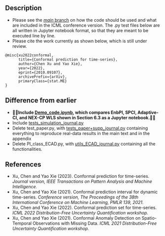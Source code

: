 ## Description 
- Please see the [_main_ branch](https://github.com/hamrel-cxu/EnbPI/tree/main) on how the code should be used and what are included in the ICML conference version. The .py test files below are all written in Jupyter notebook format, so that they are meant to be executed line by line.
- Please cite the work currently as shown below, which is still under review.
```
@misc{xu2022conformal,
      title={Conformal prediction for time-series}, 
      author={Chen Xu and Yao Xie},
      year={2022},
      eprint={2010.09107},
      archivePrefix={arXiv},
      primaryClass={stat.ME}
}
```
## Difference from earlier
  - **🌟🌟Include [Demo_code.ipynb](https://github.com/hamrel-cxu/EnbPI/blob/Journal_code/Demo_code.ipynb), which compares EnbPI, SPCI, Adaptive-CI, and NEX-CP WLS shown in Section 6.3 as a Jupyter notebook.🌟🌟**
  - Include [tests_simulation_journal.py](https://github.com/hamrel-cxu/EnbPI/blob/JMLR_code/tests_simulation_journal.py)
  - Delete test_paper.py, with [tests_paper+supp_journal.py](https://github.com/hamrel-cxu/EnbPI/blob/JMLR_code/tests_paper%2Bsupp_journal.py) containing everything to reproduce real-data results in the main text and in the appendix
  - Delete PI_class_ECAD.py, with [utils_ECAD_journal.py](https://github.com/hamrel-cxu/EnbPI/blob/JMLR_code/utils_ECAD_journal.py) containing all the functionalities.
  
## References
- Xu, Chen and Yao Xie (2023). Conformal prediction for time-series. *Journal version, IEEE Transactions on Pattern Analysis and Machine Intelligence.*
- Xu, Chen and Yao Xie (2021). Conformal prediction interval for dynamic time-series. *Conference version, The Proceedings of the 38th International Conference on Machine Learning, PMLR 139, 2021.*
- Xu, Chen and Yao Xie (2022). Conformal prediction set for time-series. *ICML 2022 Distribution-Free Uncertainty Quantification workshop.*
- Xu, Chen and Yao Xie (2021). Conformal Anomaly Detection on Spatio-Temporal Observations with Missing Data. *ICML 2021 Distribution-Free Uncertainty Quantification workshop.*
